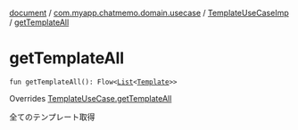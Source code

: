 [document](../../index.md) / [com.myapp.chatmemo.domain.usecase](../index.md) / [TemplateUseCaseImp](index.md) / [getTemplateAll](./get-template-all.md)

# getTemplateAll

`fun getTemplateAll(): Flow<`[`List`](https://kotlinlang.org/api/latest/jvm/stdlib/kotlin.collections/-list/index.html)`<`[`Template`](../../com.myapp.chatmemo.domain.model.entity/-template/index.md)`>>`

Overrides [TemplateUseCase.getTemplateAll](../-template-use-case/get-template-all.md)

全てのテンプレート取得

